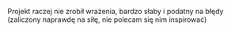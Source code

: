 Projekt raczej nie zrobił wrażenia, bardzo słaby i podatny na błędy (zaliczony naprawdę na siłę, nie polecam się nim inspirować) 
